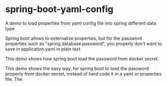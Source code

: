 # spring-boot-yaml-config
A demo to load properties from yaml config file into spring different data type

Spring boot allows to externalize properties, but for the password properties such as "spring.database.password", you properly don't want to save in application.yaml in plain text

This demo shows how spring boot load the password from docker secret. 

This demo shows the easy way, for spring boot to load the password property from docker secret, instead of hard code it in a yaml or properties file.
The 

